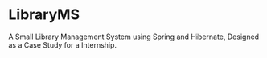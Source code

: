 # LibraryMS
A Small Library Management System using Spring and Hibernate, Designed as a Case Study for a Internship.
